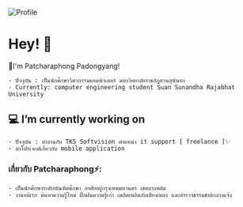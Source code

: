 ![Profile](https://user-images.githubusercontent.com/87099790/236485235-4079c3b8-4362-43e6-b710-9b1c064a7957.png)

# Hey! 👋

🌱I'm Patcharaphong Padongyang!
 
    - ปัจจุบัน : เป็นนักศึกษาวิศวกรรมคอมพิวเตอร์ มหาวิทยาลัยราชภัฏสวนสุนันทา
    - Currently: computer engineering student Suan Sunandha Rajabhat University

## 💻 I’m currently working on

    - ปัจจุบัน : ทำงานกับ TKS Softvision ตำแหน่ง it support [ freelance ]✨
    - ทำโปรเจกต์เกี่ยวกับ mobile application
  
### เกี่ยวกับ Patcharaphong⚡:

    - เป็นนักศึกษาระดับบัณฑิตศึกษา อาศัยอยู่กรุงเทพมหานคร เขตบางพลัด 
    - งานอดิเรก ค้นหาความรู้ใหม่ ฝึกฝนความรู้เก่า เพลิดเพลินกับเสียงเพลง และสำรวจธรรมชาติกลางแจ้ง 
    

<!--
**PATCHARAPHONG-2000/PATCHARAPHONG-2000** is a ✨ _special_ ✨ repository because its `README.md` (this file) appears on your GitHub profile.

Here are some ideas to get you started:

- 🔭 I’m currently working on ...
- 🌱 I’m currently learning ...
- 👯 I’m looking to collaborate on ...
- 🤔 I’m looking for help with ...
- 💬 Ask me about ...
- 📫 How to reach me: ...
- 😄 Pronouns: ...
- ⚡ Fun fact: ...
-->
